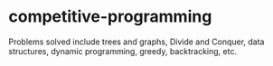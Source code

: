# competitive-programming
Problems solved include trees and graphs, Divide and Conquer, data structures, dynamic programming, greedy, backtracking, etc.
